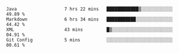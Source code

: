 <!--START_SECTION:waka-->
```text
Java                  7 hrs 22 mins   ████████████▒░░░░░░░░░░░░   49.89 % 
Markdown              6 hrs 34 mins   ███████████░░░░░░░░░░░░░░   44.42 % 
XML                   43 mins         █▒░░░░░░░░░░░░░░░░░░░░░░░   04.91 % 
Git Config            5 mins          ░░░░░░░░░░░░░░░░░░░░░░░░░   00.61 % 
```
<!--END_SECTION:waka-->
